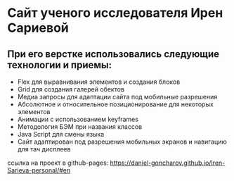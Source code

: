 # Сайт ученого исследователя Ирен Сариевой

## При его верстке использовались следующие технологии и приемы:
* Flex для выравнивания элементов и создания блоков
* Grid для создания галерей обектов
* Медиа запросы для адаптации сайта под мобильные разрешения
* Абсолютное и относительное позиционирование для некоторых элементов
* Анимации с использованием keyframes
* Методология БЭМ при названия классов
* Java Script для смены языка
* Сайт адаптирован под разрешения мобильных экранов и навигацию для тач дисплеев


ссылка на проект в github-pages: https://daniel-goncharov.github.io/Iren-Sarieva-personal/#en
